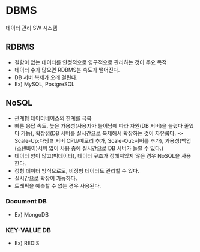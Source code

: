 # DBMS
데이터 관리 SW 시스템

## RDBMS
- 결함이 없는 데이터를 안정적으로 영구적으로 관리하는 것이 주요 목적
- 데이터 수가 많으면 RDBMS는 속도가 떨어진다.
- DB 서버 복제가 오래 걸린다.
- Ex) MySQL, PostgreSQL


## NoSQL
- 관계형 데이터베이스의 한계를 극복
- 빠른 응답 속도, 높은 가용성(사용자가 늘어남에 따라 자원(DB 서버)을 늘렸다 줄였다 가능), 확장성(DB 서버를 실시간으로 복제해서 확장하는 것이 자유롭다. -> Scale-Up:다닝ㄹ 서버 CPU/메모리 추가, Scale-Out:서버를 추가), 가용성(백업(스탠바이)서버 없이 사용 중에 실시간으로 DB 서버가 늘릴 수 있다.)
- 데이터 양이 많고(빅데이터), 데이터 구조가 정해져있지 않은 경우 NoSQL을 사용한다.
- 정형 데이터 방식으로도, 비정형 데이터도 관리할 수 있다.
- 실시간으로 확장이 가능하다.
- 트래픽을 예측할 수 없는 경우 사용된다.
### Document DB
- Ex) MongoDB

### KEY-VALUE DB
- Ex) REDIS
